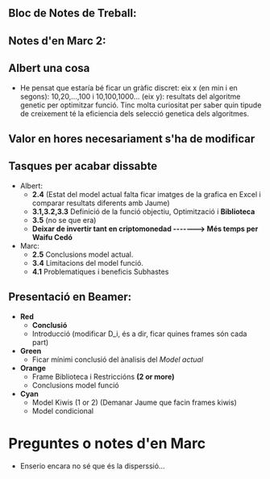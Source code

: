 ## Bloc de Notes de Treball:
## Notes d'en Marc 2:


## Albert una cosa
- He pensat que estaría bé ficar un gràfic discret: eix x (en min i en segons): 10,20,...,100 i 10,100,1000... (eix y): resultats del algoritme genetic per optimitzar funció. Tinc molta curiositat per saber quin tipude de creixement té la eficiencia dels selecció genetica dels algoritmes.









## Valor en hores necesariament s'ha de modificar
## Tasques per acabar dissabte
- Albert:
  - **2.4** (Estat del model actual falta ficar imatges de la grafica en Excel 
         i comparar resultats diferents amb Jaume)
  - **3.1,3.2,3.3** Definició de la funció objectiu, Optimització i **Biblioteca**
  - **3.5** (no se que era)
  - **Deixar de invertir tant en criptomonedad -------> Més temps per Waifu Cedó**
- Marc:
  - **2.5** Conclusions model actual.
  - **3.4** Limitacions del model funció.
  - **4.1** Problematiques i beneficis Subhastes
## Presentació en Beamer:
- **Red**
  - **Conclusió**
  - Introducció (modificar D_i, és a dir, ficar quines frames són cada part)
- **Green**
  - Ficar mínimi conclusió del ànalisis del _Model actual_ 
- **Orange**
  - Frame Biblioteca i Restriccións **(2 or more)**
  - Conclusions model funció
- **Cyan**
  - Model Kiwis (1 or 2) (Demanar Jaume que facin frames kiwis)
  - Model condicional
# Preguntes o notes d'en Marc
- Enserio encara no sé que és la disperssió... 

